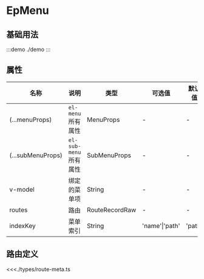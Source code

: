 # EpMenu

## 基础用法

:::demo
./demo
:::

## 属性

| 名称              | 说明                  | 类型           | 可选值         | 默认值 |
| ----------------- | --------------------- | -------------- | -------------- | ------ |
| (...menuProps)    | `el-menu`所有属性     | MenuProps      | -              | -      |
| (...subMenuProps) | `el-sub-menu`所有属性 | SubMenuProps   | -              | -      |
| v-model           | 绑定的菜单项          | String         | -              | -      |
| routes            | 路由                  | RouteRecordRaw | -              | -      |
| indexKey          | 菜单索引              | String         | 'name'\|'path' | 'path' |

## 路由定义

<<<./types/route-meta.ts
